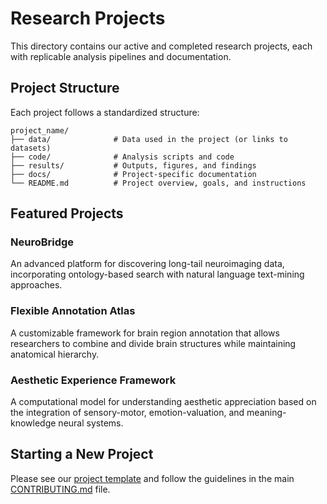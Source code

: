 # Research Projects

This directory contains our active and completed research projects, each with replicable analysis pipelines and documentation.

## Project Structure

Each project follows a standardized structure:

```
project_name/
├── data/              # Data used in the project (or links to datasets)
├── code/              # Analysis scripts and code
├── results/           # Outputs, figures, and findings
├── docs/              # Project-specific documentation
└── README.md          # Project overview, goals, and instructions
```

## Featured Projects

### NeuroBridge

An advanced platform for discovering long-tail neuroimaging data, incorporating ontology-based search with natural language text-mining approaches.

### Flexible Annotation Atlas

A customizable framework for brain region annotation that allows researchers to combine and divide brain structures while maintaining anatomical hierarchy.

### Aesthetic Experience Framework

A computational model for understanding aesthetic appreciation based on the integration of sensory-motor, emotion-valuation, and meaning-knowledge neural systems.

## Starting a New Project

Please see our [project template](link-to-template) and follow the guidelines in the main [CONTRIBUTING.md](../CONTRIBUTING.md) file.
